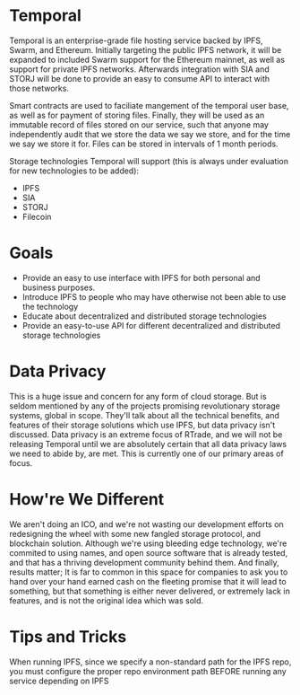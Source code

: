 # Temporal 

Temporal is an enterprise-grade file hosting service backed by IPFS, Swarm, and Ethereum. Initially targeting the public IPFS network, it will be expanded to included Swarm support for the Ethereum mainnet, as well as support for private IPFS networks. Afterwards integration with SIA and STORJ will be done to provide an easy to consume API to interact with those networks.

Smart contracts are used to faciliate mangement of the temporal user base, as well as for payment of storing files. Finally, they will be used as an immutable record of files stored on our service, such that anyone may independently audit that we store the data we say we store, and for the time we say we store it for. Files can be stored in intervals of 1 month periods.

Storage technologies Temporal will support (this is always under evaluation for new technologies to be added):
* IPFS
* SIA
* STORJ
* Filecoin


# Goals

* Provide an easy to use interface with IPFS for both personal and business purposes.
* Introduce IPFS to people who may have otherwise not been able to use the technology
* Educate about decentralized and distributed storage technologies
* Provide an easy-to-use API for different decentralized and distributed storage technologies

# Data Privacy

This is a huge issue and concern for any form of cloud storage. But is seldom mentioned by any of the projects promising revolutionary storage systems, global in scope. They'll talk about all the technical benefits, and features of their storage solutions which use IPFS, but data privacy isn't discussed. Data privacy is an extreme focus of RTrade, and we will not be releasing Temporal until we are absolutely certain that all data privacy laws we need to abide by, are met. This is currently one of our primary areas of focus.

# How're We Different

We aren't doing an ICO,  and we're not wasting our development efforts on redesigning the wheel with some new fangled storage protocol, and blockchain solution. Although we're using bleeding edge technology, we're commited to using names, and open source software that is already tested, and that has a thriving development community behind them. And finally, results matter; It is far to common in this space for companies to ask you to hand over your hand earned cash on the fleeting promise that it will lead to something, but that something is either never delivered, or extremely lack in features, and is not the original idea which was sold.


# Tips and Tricks

When running IPFS, since we specify a non-standard path for the IPFS repo, you must configure the proper repo environment path BEFORE running any service depending on IPFS
